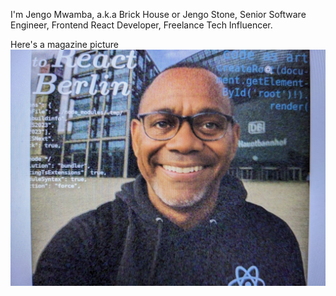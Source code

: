 I'm Jengo Mwamba, a.k.a Brick House or Jengo Stone, Senior Software Engineer, Frontend React Developer, Freelance Tech Influencer.

Here's a magazine picture ![Jengo Stone Mwamba in Berlin](react-berlin-jengo.jpg)
